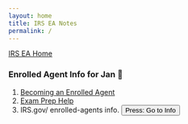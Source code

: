 ```yaml
---
layout: home
title: IRS EA Notes
permalink: /
---
```


<script>
function buttonFunc() { window.open("https://www.irs.gov/tax-professionals/enrolled-agents"); }
</script>

[IRS EA Home](https://mcc-us.github.io/irs.ea/)

### Enrolled Agent Info for Jan :honeybee:

1. [Becoming an Enrolled Agent](https://mcc-us.github.io/irs.ea/pages/1-minor-p5279/)
2. [Exam Prep Help](https://mcc-us.github.io/irs.ea/2024-08-02-ea-exam-prep.html)
3. IRS.gov/ enrolled-agents info. <button onclick="buttonFunc()">Press: Go to Info</button>
